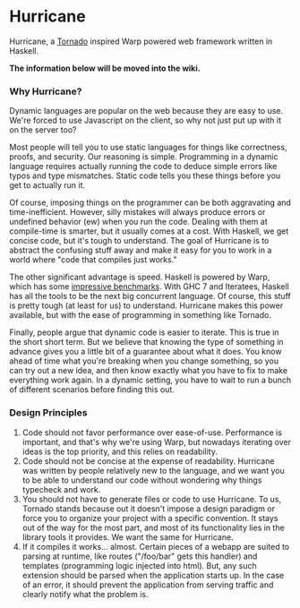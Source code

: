 Hurricane
=========

Hurricane, a [Tornado](http://www.tornadoweb.org) inspired Warp powered web framework written in Haskell.

__The information below will be moved into the wiki.__

### Why Hurricane?

Dynamic languages are popular on the web because they are easy to use. We're forced to use 
Javascript on the client, so why not just put up with it on the server too? 

Most people will tell you to use static languages for things like correctness, proofs, 
and security. Our reasoning is simple. Programming in a dynamic language requires actually 
running the code to deduce simple errors like typos and type mismatches. Static code tells
you these things before you get to actually run it.

Of course, imposing things on the programmer can be both aggravating and time-inefficient. However,
silly mistakes will always produce errors or undefined behavior (ew) when you run the code. 
Dealing with them at compile-time is smarter, but it usually comes at a cost.
With Haskell, we get concise code, but it's tough to understand. The goal of Hurricane is to abstract 
the confusing stuff away and make it easy for you to work in a world where "code that compiles just works."

The other significant advantage is speed. Haskell is powered by Warp, which has some 
[impressive benchmarks](http://www.yesodweb.com/blog/2011/3/preliminary-warp-cross-language-benchmarks).
With GHC 7 and Iteratees, Haskell has all the tools to be the next big concurrent language. 
Of course, this stuff is pretty tough (at least for us) to understand. Hurricane makes
this power available, but with the ease of programming in something like Tornado.

Finally, people argue that dynamic code is easier to iterate. This is true in the short short term. But
we believe that knowing the type of something in advance gives you a little bit of a guarantee
about what it does. You know ahead of time what you're breaking when you change something, so you
can try out a new idea, and then know exactly what you have to fix to make everything
work again. In a dynamic setting, you have to wait to run a bunch of different scenarios before 
finding this out.

### Design Principles

1. Code should not favor performance over ease-of-use. Performance is important, and that's why we're using
   Warp, but nowadays iterating over ideas is the top priority, and this relies on readability.
2. Code should not be concise at the expense of readability. Hurricane was written 
   by people relatively new to the language, and we want you to be able to understand our code
   without wondering why things typecheck and work.
3. You should not have to generate files or code to use Hurricane. To us, Tornado stands because out it 
   doesn't impose a design paradigm or force you to organize your project with a specific convention. 
   It stays out of the way for the most part, and most of its functionality lies in the library tools it provides. 
   We want the same for Hurricane.
4. If it compiles it works... almost. Certain pieces of a webapp are suited to parsing at runtime,
   like routes ("/foo/bar" gets this handler) and templates (programming logic injected into html). 
   But, any such extension should be parsed when the application starts up. In the case of an error, 
   it should prevent the application from serving traffic and clearly notify what the problem is.
